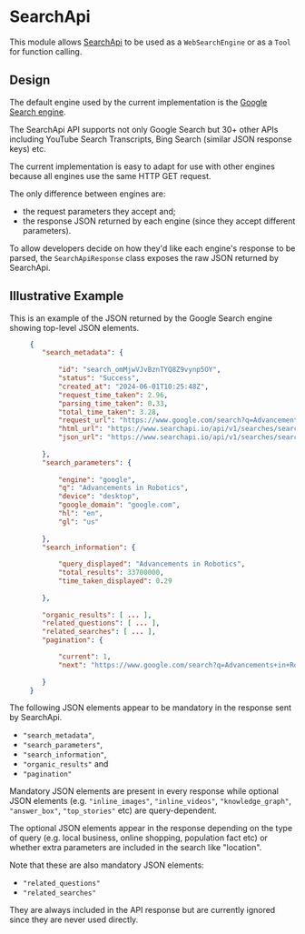 # SearchApi 
This module allows [SearchApi](https://www.searchapi.io/) to be used as a `WebSearchEngine` or as a `Tool` for function calling.

## Design 
The default engine used by the current implementation is the [Google Search engine](https://www.searchapi.io/docs/google). 

The SearchApi API supports not only Google Search but 30+ other APIs including YouTube Search Transcripts, Bing Search (similar JSON response keys) etc. 

The current implementation is easy to adapt for use with other engines because all engines use the same HTTP GET request. 

The only difference between engines are: 
* the request parameters they accept and;
* the response JSON returned by each engine (since they accept different parameters). 


To allow developers decide on how they'd like each engine's response to be parsed, the `SearchApiResponse` class exposes the raw JSON returned by SearchApi.


## Illustrative Example
This is an example of the JSON returned by the Google Search engine showing top-level JSON elements.
```json	  
	 {
		"search_metadata": {
		
		    "id": "search_omMjwVJvBznTYQ8Z9vynp5OY",
		    "status": "Success",
		    "created_at": "2024-06-01T10:25:48Z",
		    "request_time_taken": 2.96,
		    "parsing_time_taken": 0.33,
		    "total_time_taken": 3.28,
		    "request_url": "https://www.google.com/search?q=Advancements+in+Robotics&oq=Advancements+in+Robotics&gl=us&hl=en&ie=UTF-8",
		    "html_url": "https://www.searchapi.io/api/v1/searches/search_omMjwVJvBznTYQ8Z9vynp5OY.html",
		    "json_url": "https://www.searchapi.io/api/v1/searches/search_omMjwVJvBznTYQ8Z9vynp5OY"
		
		},
		"search_parameters": {
		
		    "engine": "google",
		    "q": "Advancements in Robotics",
		    "device": "desktop",
		    "google_domain": "google.com",
		    "hl": "en",
		    "gl": "us"
		
		},
		"search_information": {
		
		    "query_displayed": "Advancements in Robotics",
		    "total_results": 33700000,
		    "time_taken_displayed": 0.29
		
		},
		
		"organic_results": [ ... ],
		"related_questions": [ ... ],
		"related_searches": [ ... ],
		"pagination": {

		    "current": 1,
		    "next": "https://www.google.com/search?q=Advancements+in+Robotics&oq=Advancements+in+Robotics&gl=us&hl=en&start=10&ie=UTF-8"
		
		}
	 }
```

 
The following JSON elements appear to be mandatory in the response sent by SearchApi.
* `"search_metadata"`, 
* `"search_parameters"`, 
* `"search_information"`, 
* `"organic_results"` and 
* `"pagination"`


Mandatory JSON elements are present in every response while optional JSON elements (e.g. `"inline_images"`, `"inline_videos"`, `"knowledge_graph"`, `"answer_box"`, `"top_stories"` etc) are query-dependent.
 
The optional JSON elements appear in the response depending on the type of query (e.g. local business, online shopping, population fact etc) 
or whether extra parameters are included in the search like "location".
 
Note that these are also mandatory JSON elements:
 * `"related_questions"`
 * `"related_searches"`

They are always included in the API response but are currently ignored since they are never used directly.

